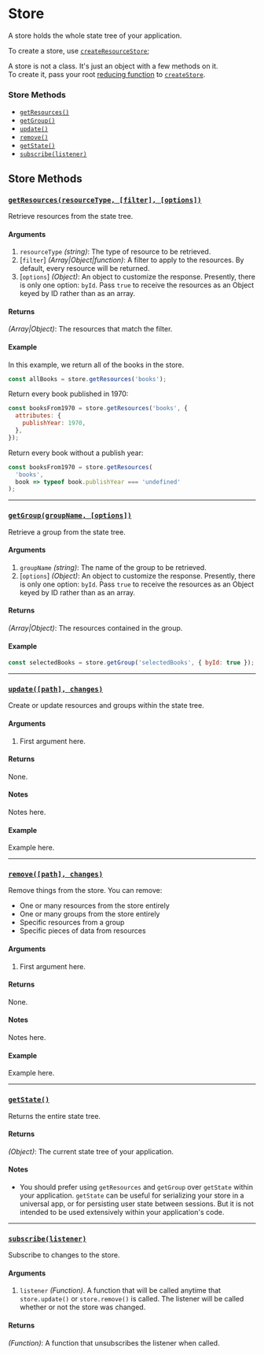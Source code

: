 # Store

A store holds the whole state tree of your application.

To create a store, use [`createResourceStore`](create-resource-store.md);

A store is not a class. It's just an object with a few methods on it.  
To create it, pass your root [reducing function](../Glossary.md#reducer) to [`createStore`](createStore.md).

### Store Methods

* [`getResources()`](#getResources)
* [`getGroup()`](#getGroup)
* [`update()`](#update)
* [`remove()`](#remove)
* [`getState()`](#getState)
* [`subscribe(listener)`](#subscribe)

## Store Methods

### <a id='getResources'></a>[`getResources(resourceType, [filter], [options])`](#getResources)

Retrieve resources from the state tree.

#### Arguments

1.  `resourceType` _(string)_: The type of resource to be retrieved.
2.  [`filter`] _(Array|Object|function)_: A filter to apply to the resources. By default, every resource
    will be returned.
3.  [`options`] _(Object)_: An object to customize the response. Presently, there is only one option:
    `byId`. Pass `true` to receive the resources as an Object keyed by ID rather than as an array.

#### Returns

_(Array|Object)_: The resources that match the filter.

#### Example

In this example, we return all of the books in the store.

```js
const allBooks = store.getResources('books');
```

Return every book published in 1970:

```js
const booksFrom1970 = store.getResources('books', {
  attributes: {
    publishYear: 1970,
  },
});
```

Return every book without a publish year:

```js
const booksFrom1970 = store.getResources(
  'books',
  book => typeof book.publishYear === 'undefined'
);
```

---

### <a id='getGroup'></a>[`getGroup(groupName, [options])`](#getGroup)

Retrieve a group from the state tree.

#### Arguments

1.  `groupName` _(string)_: The name of the group to be retrieved.
2.  [`options`] _(Object)_: An object to customize the response. Presently, there is only one option:
    `byId`. Pass `true` to receive the resources as an Object keyed by ID rather than as an array.

#### Returns

_(Array|Object)_: The resources contained in the group.

#### Example

```js
const selectedBooks = store.getGroup('selectedBooks', { byId: true });
```

---

### <a id='update'></a>[`update([path], changes)`](#update)

Create or update resources and groups within the state tree.

#### Arguments

1.  First argument here.

#### Returns

None.

#### Notes

Notes here.

#### Example

Example here.

---

### <a id='remove'></a>[`remove([path], changes)`](#remove)

Remove things from the store. You can remove:

* One or many resources from the store entirely
* One or many groups from the store entirely
* Specific resources from a group
* Specific pieces of data from resources

#### Arguments

1.  First argument here.

#### Returns

None.

#### Notes

Notes here.

#### Example

Example here.

---

### <a id='getState'></a>[`getState()`](#getState)

Returns the entire state tree.

#### Returns

_(Object)_: The current state tree of your application.

#### Notes

* You should prefer using `getResources` and `getGroup` over `getState`
  within your application. `getState` can be useful for serializing your store
  in a universal app, or for persisting user state between sessions. But it is
  not intended to be used extensively within your application's code.

---

### <a id='subscribe'></a>[`subscribe(listener)`](#subscribe)

Subscribe to changes to the store.

#### Arguments

1.  `listener` _(Function)_. A function that will be called anytime that `store.update()`
    or `store.remove()` is called. The listener will be called whether or not the store
    was changed.

#### Returns

_(Function)_: A function that unsubscribes the listener when called.
